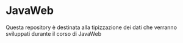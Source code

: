 # JavaWeb

Questa repository è destinata alla tipizzazione dei dati che verranno sviluppati durante il corso di JavaWeb

